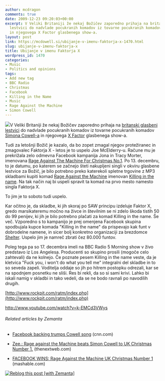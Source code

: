 ```yaml
---
author: mcdragon
comments: true
date: 2009-12-23 09:20:03+00:00
excerpt: V Veliki Britaniji že nekaj Božičev zaporedno prihaja na britanski glasbeni
  lestvici do nadvlade pocukranih komadov iz tovarne pocukranih komadov Simona Cowella
  in njegovega X Factor glasbenega show-a.
layout: post
link: https://mcdowell.si/ubijanje-v-imenu-faktorja-x-1470.html
slug: ubijanje-v-imenu-faktorja-x
title: Ubijanje v imenu Faktorja X
wordpress_id: 1470
categories:
- Music
- Politics and opinions
tags:
- Add new tag
- BBC Radio
- Christmas
- Facebook
- Killing in the Name
- Music
- Rage Against the Machine
- Simon Cowell
---
```


[![](https://mcdowell.si/wp-content/uploads/2009/12/ragm4xmas1-1.jpg)](http://bit.ly/inthename)V Veliki Britaniji že nekaj Božičev zaporedno prihaja na [britanski glasbeni lestvici](http://www.theofficialcharts.com/) do nadvlade pocukranih komadov iz tovarne pocukranih komadov [Simona Cowell-a](http://en.wikipedia.org/wiki/Simon_Cowell) in njegovega [X Factor](http://xfactor.itv.com/2009/) glasbenega show-a.

Tudi za letošnji Božič je kazalo, da bo zopet zmagal njegov protežiranec in zmagovalec Faktorja X - letos je to uspelo Joe McElderry-u. Račune mu je prekrižala zelo odmevna Facebook kampanija Jona in Tracy Morter, imenovana [Rage Against The Machine For Christmas No.1](http://www.facebook.com/group.php?gid=2228594104). Po 13. decembru, to je datumu, po katerem se začnejo šteti nakupljeni singli v okviru glasbene lestvice za Božič, je bilo potrebno preko katerekoli spletne trgovine z MP3 skladbami kupiti komad [Rage Against the Machine](http://en.wikipedia.org/wiki/Rage_Against_the_Machine) imenovan [Killing in the name](http://en.wikipedia.org/wiki/Killing_in_the_Name). Na tak način naj bi uspeli spravit ta komad na prvo mesto namesto singla Faktorja X.

To jim je to soboto tudi uspelo.

Kar očitno je, da skladbe, ki jih skoraj po SAW principu izdeluje Faktor X, gredo marsikateremu močno na živce in številnim se ni zdelo škoda tistih 50 do 99 penijev, ki jih je bilo potrebno plačati za komad Killing in the name. Še več. Vzporedno s to kampanijo je prej omenjena Facebook skupina spodbujala kupce komada "Killing in the name" da prispevajo kak funt v dobrodelne namene, in sicer bolj konkretno organizaciji za brezdomce [Shelter](http://www.justgiving.com/ratm4xmas).
Uspelo jim je namreč zbrati čez 80.000 funtov.

Poleg tega pa so 17. decembra imeli na BBC Radio 5 Morning show v živo predstavo iz Los Angelesa. Producenti so skupino prosili (mogoče celo zahtevali) da ne kolnejo. Če poznate pesem Killing in the name veste, da je kletvica "Fuck you, i won't do what you tell me" integralni del skladbe in to so seveda zapeli. Voditelja oddaje so jih po hitrem postopku odrezali, kar se na spodnjem posnetku ne sliši. Res bi rekli, da so si sami krivi. Lahko bi iskali namig v skladbi in tako vedeli, da se ne bodo ravnali po navodilih drugih.

[http://www.rockpit.com/ratm/index.php](http://www.rockpit.com/ratm/index.php)

http://www.youtube.com/watch?v=k-EMCd3VWys


###### Related articles by Zemanta





 	
  * [Facebook backing trumps Cowell song](http://r.zemanta.com/?u=http%3A//www.cnn.com/2009/SHOWBIZ/Music/12/20/facebook.cowell.christmas/index.html&a=10595244&rid=2e92fd7e-7255-4bae-b732-800bc620385c&e=335f2d02af198b23c3dbbdaa4a88d5d4) (cnn.com)

 	
  * [Zee.: Rage against the Machine beats Simon Cowell to UK Christmas Number 1.](http://thenextweb.com/uk/2009/12/20/rage-machine-beats-simon-cowell-uk-christmas-number-1/) (thenextweb.com)

 	
  * [FACEBOOK WINS: Rage Against the Machine UK Christmas Number 1](http://mashable.com/2009/12/20/rage-against-the-machine-christmas/) (mashable.com)




[![Reblog this post [with Zemanta]](http://img.zemanta.com/reblog_e.png?x-id=2e92fd7e-7255-4bae-b732-800bc620385c)](http://reblog.zemanta.com/zemified/2e92fd7e-7255-4bae-b732-800bc620385c/)
